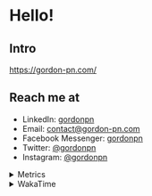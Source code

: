 # Hello!

## Intro

<https://gordon-pn.com/>

## Reach me at

- LinkedIn: [gordonpn](https://www.linkedin.com/in/gordonpn/)
- Email: [contact@gordon-pn.com](mailto:contact@gordon-pn.com)
- Facebook Messenger: [gordonpn](https://www.messenger.com/t/Gordonpn)
- Twitter: [@gordonpn](https://twitter.com/Gordonpn)
- Instagram: [@gordonpn](https://www.instagram.com/gordonpn/)

<details>
  <summary>Metrics</summary>

  <img align="center" src="https://github.com/gordonpn/gordonpn/blob/master/github-metrics.svg" alt="GitHub Metrics">

</details>

<details>
  <summary>WakaTime</summary>

  <!--START_SECTION:waka-->
📊 **This Week I Spent My Time On** 

```text
💬 Programming Languages: 
Java                     21 hrs 12 mins      █████████████░░░░░░░░░░░░   51.42 % 
Other                    13 hrs 51 mins      ████████░░░░░░░░░░░░░░░░░   33.63 % 
CSS                      2 hrs               █░░░░░░░░░░░░░░░░░░░░░░░░   04.89 % 
JavaScript               1 hr 55 mins        █░░░░░░░░░░░░░░░░░░░░░░░░   04.66 % 
Bash                     34 mins             ░░░░░░░░░░░░░░░░░░░░░░░░░   01.41 % 

🔥 Editors: 
Chrome                   19 hrs 51 mins      ████████████░░░░░░░░░░░░░   48.17 % 
IntelliJ IDEA            8 hrs 36 mins       █████░░░░░░░░░░░░░░░░░░░░   20.88 % 
iTerm2                   7 hrs 9 mins        ████░░░░░░░░░░░░░░░░░░░░░   17.38 % 
Slack                    2 hrs 31 mins       ██░░░░░░░░░░░░░░░░░░░░░░░   06.13 % 
VS Code                  1 hr 10 mins        █░░░░░░░░░░░░░░░░░░░░░░░░   02.86 % 
```


 Last Updated on 11/04/2025 10:26:02 UTC
<!--END_SECTION:waka-->
</details>
